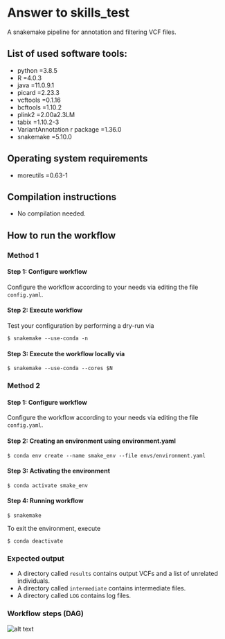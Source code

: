 # Answer to skills_test
A snakemake pipeline for annotation and filtering VCF files.

## List of used software tools:
* python =3.8.5
* R =4.0.3
* java =11.0.9.1
* picard =2.23.3
* vcftools =0.1.16
* bcftools =1.10.2
* plink2 =2.00a2.3LM
* tabix =1.10.2-3
* VariantAnnotation r package =1.36.0
* snakemake =5.10.0

## Operating system requirements
* moreutils =0.63-1

## Compilation instructions
* No compilation needed.

## How to run the workflow

### Method 1

#### Step 1: Configure workflow
Configure the workflow according to your needs via editing the file `config.yaml`.

#### Step 2: Execute workflow
Test your configuration by performing a dry-run via

    $ snakemake --use-conda -n


#### Step 3: Execute the workflow locally via

    $ snakemake --use-conda --cores $N

### Method 2

#### Step 1: Configure workflow
Configure the workflow according to your needs via editing the file `config.yaml`.

#### Step 2: Creating an environment using environment.yaml

    $ conda env create --name smake_env --file envs/environment.yaml

#### Step 3: Activating the environment

	$ conda activate smake_env

#### Step 4: Running workflow

	$ snakemake

To exit the environment, execute

    $ conda deactivate
### Expected output
* A directory called `results` contains output VCFs and a list of unrelated individuals.
* A directory called `intermediate` contains intermediate files.
* A directory called `LOG` contains log files.
### Workflow steps (DAG)
![alt text](https://github.com/MehdiFard/Skill_test_McGill_Snakemake/blob/main/DAG.svg?raw=true)

